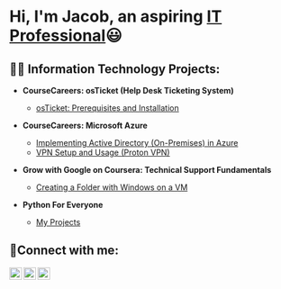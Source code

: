 <h1>Hi, I'm Jacob, an aspiring <a href="https://linkedin.com/in/jacob-andrade-065686140"> IT Professional</a>😃</h1>

<h2>👨‍💻 Information Technology Projects:</h2>

- <b>CourseCareers: osTicket (Help Desk Ticketing System)</b>
  - [osTicket: Prerequisites and Installation](https://github.com/andradejacob36/osTicket-Help-Desk-Implementation)

- <b>CourseCareers: Microsoft Azure</b>
  - [Implementing Active Directory (On-Premises) in Azure](https://github.com/andradejacob36/Implementing-Active-Directory-On-Premises-in-Azure.)
  - [VPN Setup and Usage (Proton VPN)](https://github.com/andradejacob36/VPN-Setup-and-Usage-Proton-VPN)

- <b>Grow with Google on Coursera: Technical Support Fundamentals</b>
  - [Creating a Folder with Windows on a VM](https://github.com/andradejacob36/VPN-Setup-and-Usage-Proton-VPN)

- <b>Python For Everyone</b>
  - [My Projects](https://github.com/andradejacob36/Python-for-Everyone)


<h2>🤳Connect with me:</h2>

[<img align="left" alt="Josh | Twitter" width="22px" src="https://cdn.jsdelivr.net/npm/simple-icons@v3/icons/twitter.svg" />][twitter]
[<img align="left" alt="Josh | LinkedIn" width="22px" src="https://cdn.jsdelivr.net/npm/simple-icons@v3/icons/linkedin.svg" />][linkedin]
[<img align="left" alt="Josh | Instagram" width="22px" src="https://cdn.jsdelivr.net/npm/simple-icons@v3/icons/instagram.svg" />][instagram]

[twitter]: https://twitter.com/@andradejacob36
[instagram]: https://www.instagram.com/j_andrade_2019
[linkedin]: https://linkedin.com/in/jacob-andrade-065686140
